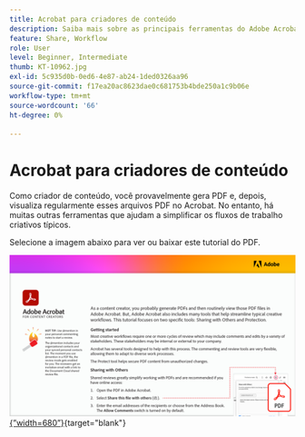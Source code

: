 ```yaml
---
title: Acrobat para criadores de conteúdo
description: Saiba mais sobre as principais ferramentas do Adobe Acrobat que ajudam a otimizar os fluxos de trabalho criativos
feature: Share, Workflow
role: User
level: Beginner, Intermediate
thumb: KT-10962.jpg
exl-id: 5c935d0b-0ed6-4e87-ab24-1ded0326aa96
source-git-commit: f17ea20ac8623dae0c681753b4bde250a1c9b06e
workflow-type: tm+mt
source-wordcount: '66'
ht-degree: 0%

---
```


# Acrobat para criadores de conteúdo

Como criador de conteúdo, você provavelmente gera PDF e, depois, visualiza regularmente esses arquivos PDF no Acrobat. No entanto, há muitas outras ferramentas que ajudam a simplificar os fluxos de trabalho criativos típicos.

Selecione a imagem abaixo para ver ou baixar este tutorial do PDF.

[![Primeira página da imagem do tutorial](assets/Acrobatforcontentcreators.png){”width=680”}](assets/Acrobat-for-Content-Creators.pdf){target="blank"}
